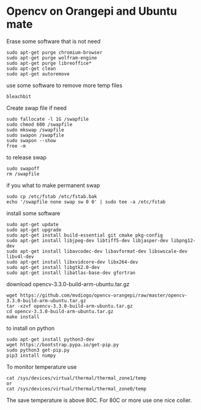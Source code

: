 # Opencv on Orangepi and Ubuntu mate

Erase some software that is not need
```
sudo apt-get purge chromium-browser  
sudo apt-get purge wolfram-engine
sudo apt-get purge libreoffice*
sudo apt-get clean
sudo apt-get autoremove
```
use some software to remove more temp files
```
bleachbit
```
Create swap file if need
```
sudo fallocate -l 1G /swapfile
sudo chmod 600 /swapfile
sudo mkswap /swapfile
sudo swapon /swapfile
sudo swapon --show
free -m
```
to release swap
```
sudo swapoff
rm /swapfile
```
if you what to make permanent swap
```
sudo cp /etc/fstab /etc/fstab.bak
echo '/swapfile none swap sw 0 0' | sudo tee -a /etc/fstab
```
install some software
```
sudo apt-get update
sudo apt-get upgrade
sudo apt-get install build-essential git cmake pkg-config
sudo apt-get install libjpeg-dev libtiff5-dev libjasper-dev libpng12-dev
sudo apt-get install libavcodec-dev libavformat-dev libswscale-dev libv4l-dev
sudo apt-get install libxvidcore-dev libx264-dev
sudo apt-get install libgtk2.0-dev
sudo apt-get install libatlas-base-dev gfortran
```
download opencv-3.3.0-build-arm-ubuntu.tar.gz 
```
wget https://github.com/mvdiogo/opencv-orangepi/raw/master/opencv-3.3.0-build-arm-ubuntu.tar.gz
tar -xzvf opencv-3.3.0-build-arm-ubuntu.tar.gz
cd opencv-3.3.0-build-arm-ubuntu.tar.gz
make install
```
to install on python
```
sudo apt-get install python3-dev
wget https://bootstrap.pypa.io/get-pip.py
sudo python3 get-pip.py
pip3 install numpy
```

To monitor temperature use
```
cat /sys/devices/virtual/thermal/thermal_zone1/temp 
or
cat /sys/devices/virtual/thermal/thermal_zone0/temp
```
The save temperature is above 80C. For 80C or more use one nice coller.

